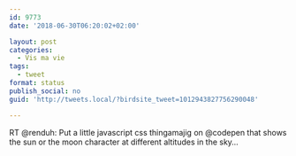 ```yaml
---
id: 9773
date: '2018-06-30T06:20:02+02:00'

layout: post
categories:
  - Vis ma vie
tags:
  - tweet
format: status
publish_social: no
guid: 'http://tweets.local/?birdsite_tweet=1012943827756290048'

---
```


RT @renduh: Put a little javascript css thingamajig on @codepen that shows the sun or the moon character at different altitudes in the sky…